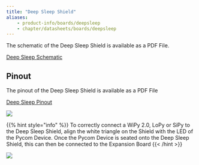 ```yaml
---
title: "Deep Sleep Shield"
aliases:
    - product-info/boards/deepsleep
    - chapter/datasheets/boards/deepsleep
---
```


The schematic of the Deep Sleep Shield is available as a PDF File.

<a href="/gitbook/assets/deepsleep-schematic.pdf" target="_blank"> Deep Sleep Schematic </a>

## Pinout

The pinout of the Deep Sleep Shield is available as a PDF File

<a href="/gitbook/assets/deepsleep-pinout.pdf" target="_blank"> Deep Sleep Pinout </a>


![](/gitbook/assets/deepsleep-pinout%20%281%29.png)

{{% hint style="info" %}}
To correctly connect a WiPy 2.0, LoPy or SiPy to the Deep Sleep Shield, align the white triangle on the Shield with the LED of the Pycom Device. Once the Pycom Device is seated onto the Deep Sleep Shield, this can then be connected to the Expansion Board
{{< /hint >}}

![](/gitbook/assets/deepsleep-image-1.jpg)

